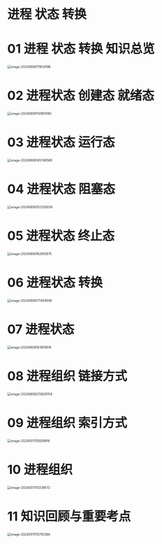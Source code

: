 # 进程 状态 转换 



# 01 进程 状态 转换 知识总览

<img src="https://cvp.oss-cn-shanghai.aliyuncs.com/picgo/202406061118404.png" alt="image-20240606111834196" style="zoom:50%;" />



# 02 进程状态 创建态 就绪态

<img src="https://cvp.oss-cn-shanghai.aliyuncs.com/picgo/202406061149259.png" alt="image-20240606114901060" style="zoom:50%;" />



# 03 进程状态 运行态

<img src="https://cvp.oss-cn-shanghai.aliyuncs.com/picgo/202406061457819.png" alt="image-20240606145749588" style="zoom:50%;" />



# 04 进程状态 阻塞态

<img src="https://cvp.oss-cn-shanghai.aliyuncs.com/picgo/202406061523282.png" alt="image-20240606152328038" style="zoom:50%;" />



# 05 进程状态 终止态

<img src="https://cvp.oss-cn-shanghai.aliyuncs.com/picgo/202406061628081.png" alt="image-20240606162810875" style="zoom:50%;" />



# 06 进程状态 转换

<img src="https://cvp.oss-cn-shanghai.aliyuncs.com/picgo/202406061714194.png" alt="image-20240606171454948" style="zoom:50%;" />



# 07 进程状态

<img src="https://cvp.oss-cn-shanghai.aliyuncs.com/picgo/202406061838115.png" alt="image-20240606183819816" style="zoom:50%;" />



# 08 进程组织 链接方式

<img src="https://cvp.oss-cn-shanghai.aliyuncs.com/picgo/202406062138834.png" alt="image-20240606213829704" style="zoom:50%;" />



# 09 进程组织 索引方式

<img src="https://cvp.oss-cn-shanghai.aliyuncs.com/picgo/202405111150000.png" alt="image-20240511115009916" style="zoom:50%;" />



# 10 进程组织

<img src="https://cvp.oss-cn-shanghai.aliyuncs.com/picgo/202405111153654.png" alt="image-20240511115339572" style="zoom:50%;" />



# 11 知识回顾与重要考点

<img src="https://cvp.oss-cn-shanghai.aliyuncs.com/picgo/202405111157497.png" alt="image-20240511115705366" style="zoom:50%;" />